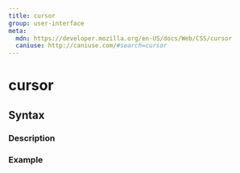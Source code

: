 ```yaml
---
title: cursor
group: user-interface
meta:
  mdn: https://developer.mozilla.org/en-US/docs/Web/CSS/cursor
  caniuse: http://caniuse.com/#search=cursor
---
```


# cursor
<!--- Introduction for cursor, keep it brief and set the overall context -->

## Syntax
<!--- Introduce the various syntax for cursor -->

### Description
<!--- For each major section of syntax, provide a description explaining its usage further -->

### Example
<!--- Provide code examples for the syntax block you're currently describing -->